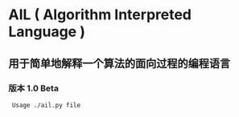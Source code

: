 # AIL ( Algorithm Interpreted Language )

## 用于简单地解释一个算法的面向过程的编程语言

### 版本 1.0 Beta

	 Usage ./ail.py file
